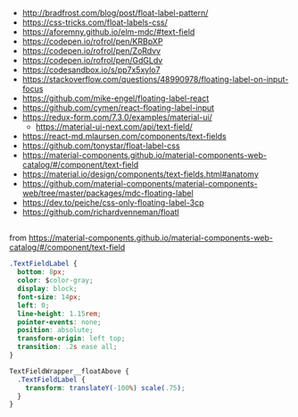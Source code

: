 - http://bradfrost.com/blog/post/float-label-pattern/
- https://css-tricks.com/float-labels-css/
- https://aforemny.github.io/elm-mdc/#text-field
- https://codepen.io/rofrol/pen/KRBpXP
- https://codepen.io/rofrol/pen/ZoRdvv
- https://codepen.io/rofrol/pen/GdGLdv
- https://codesandbox.io/s/pp7x5xylo7
- https://stackoverflow.com/questions/48990978/floating-label-on-input-focus
- https://github.com/mike-engel/floating-label-react
- https://github.com/cymen/react-floating-label-input
- https://redux-form.com/7.3.0/examples/material-ui/
  - https://material-ui-next.com/api/text-field/
- https://react-md.mlaursen.com/components/text-fields
- https://github.com/tonystar/float-label-css
- https://material-components.github.io/material-components-web-catalog/#/component/text-field
- https://material.io/design/components/text-fields.html#anatomy
- https://github.com/material-components/material-components-web/tree/master/packages/mdc-floating-label
- https://dev.to/peiche/css-only-floating-label-3cp
- https://github.com/richardvenneman/floatl

##

from https://material-components.github.io/material-components-web-catalog/#/component/text-field

```css
.TextFieldLabel {
  bottom: 8px;
  color: $color-gray;
  display: block;
  font-size: 14px;
  left: 0;
  line-height: 1.15rem;
  pointer-events: none;
  position: absolute;
  transform-origin: left top;
  transition: .2s ease all;
}

TextFieldWrapper__floatAbove {
  .TextFieldLabel {
    transform: translateY(-100%) scale(.75);
  }
}
```